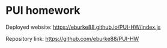# PUI homework

Deployed website: https://eburke88.github.io/PUI-HW/index.js

Repository link: https://github.com/eburke88/PUI-HW
